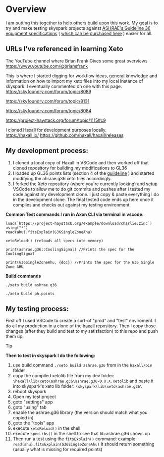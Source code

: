 # Overview

I am putting this together to help others build upon this work.  My goal is to try and make testing skyspark projects against [ASHRAE's Guideline 36 equipment specifications](https://tpc.ashrae.org/?cmtKey=d536fedd-5057-4fc6-be3a-808233902f4c) ( [which can be purchased here](https://store.accuristech.com/ashrae/standards/guideline-36-2021-high-performance-sequences-of-operation-for-hvac-systems?product_id=2229690) ) easier for all.  

## URLs I've referenced in learning Xeto 

The YouTube channel where Brian Frank Gives some great overviews
https://www.youtube.com/@briansfrank

This is where I started digging for workflow ideas, general knowledge and information on how to import my xeto files into my local instance of skyspark.  I eventually commented on one with this page. 
https://skyfoundry.com/forum/topic/8089

https://skyfoundry.com/forum/topic/8131

https://skyfoundry.com/forum/topic/8084

https://project-haystack.org/forum/topic/1115#c9


I cloned Haxall for development purposes locally.  
https://haxall.io/
https://github.com/haxall/haxall/releases

## My development process:
1) I cloned a local copy of Haxall in VSCode and then worked off that cloned repository for building my modifications to GL36
2) I loaded up GL36 points lists (section 4 of the [guildeline](https://store.accuristech.com/ashrae/standards/guideline-36-2021-high-performance-sequences-of-operation-for-hvac-systems?product_id=2229690) ) and started modifying the ahsrae.g36 xeto files accordingly. 
3) I forked the Xeto repository (where you're currently looking) and setup VSCode to allow me to do git commits and pushes after I tested my code against my development clone.  I just copy & paste everything I do in the development clone. The final tested code ends up here once it complies and checks out against my testing environment.

**Common Test commands I run in Axon CLI via terminal in vscode:**
    
    load(`https://project-haystack.org/example/download/charlie.zinc`)
    using("*")
    read(ahu).fitsExplain(G36SingleZoneAhu)

    xetoReload() (reloads all specs into memory)

    print(ashrae.g36::CoolingSignal) //Prints the spec for the CoolingSignal

    print(G36SingleZoneAhu, {doc}) //Prints the spec for the G36 Single Zone AHU

**Build commands**

    ./xeto build ashrae.g36

    ./xeto build ph.points

## My testing process:
First off I used VSCode to create a sort-of "prod" and "test" enviroment.  I do all my production in a clone of the [haxall](https://github.com/haxall/haxall) repository.  Then I copy those changes (after they build and test to my satisfaction) to this repo and push them up.  

> [!TIP]
> **Then to test in skyspark I do the following:**
> 1) use build command `./xeto build ashrae.g36` from in the `haxall/bin` folder
> 2) copy the compiled xetolib file from my dev folder:
>    `\haxall\lib\xeto\ashrae.g36\ashrae.g36-0.X.X.xetolib`
>  and paste it into skyspark's xeto lib folder:
>     `\skyspark\lib\xeto\ashrae.g36\`
> 3) reboot skyspark
> 4) Open my test project
> 5) goto "settings" app
> 6) goto "using" tab
> 7) enable the ashrae.g36 library (the version should match what you copied in)
> 8) goto the "tools" app
> 9) execute `xetoReload()` in the shell
> 10) execute `specLibs()` in the shell to see that lib:ashrae.g36 shows up
> 11) Then run a test using the `fitsExplain()` command: example: `read(ahu).fitsExplain(G36SingleZoneAhu)` it should return something (usually what is missing for required points)
       
